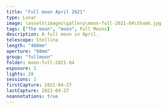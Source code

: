 ```yaml
---
title: "Full moon April 2021"
type: Lunar
image: \assets\images\gallery\moon-full-2021-04\thumb.jpg
tags: ["The moon", "moon", Full Moons]
description: A full moon in April.
telescope: Stellina
length: "400mm"
aperture: "80mm"
group: "fullmoon"
folder: moon-full-2021-04
exposure: 1
lights: 28
sessions: 1
firstCapture: 2021-04-27
lastCapture: 2021-04-27
noannotations: true
---
```

